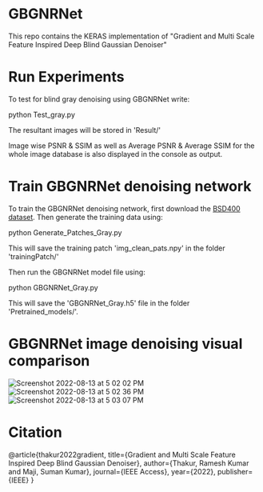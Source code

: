 # GBGNRNet
This repo contains the KERAS implementation of "Gradient and Multi Scale Feature Inspired Deep Blind Gaussian Denoiser"

# Run Experiments

To test for blind gray denoising using GBGNRNet write:

python Test_gray.py

The resultant images will be stored in 'Result/'

Image wise PSNR & SSIM as well as Average PSNR & Average SSIM for the whole image database is also displayed in the console as output.

# Train GBGNRNet denoising network

To train the GBGNRNet denoising network, first download the [BSD400 dataset](https://github.com/smartboy110/denoising-datasets/tree/main/BSD400). Then generate the training data using:

python Generate_Patches_Gray.py

This will save the training patch 'img_clean_pats.npy' in the folder 'trainingPatch/'

Then run the GBGNRNet model file using:

python GBGNRNet_Gray.py

This will save the 'GBGNRNet_Gray.h5' file in the folder 'Pretrained_models/'.

# GBGNRNet image denoising visual comparison

![Screenshot 2022-08-13 at 5 02 02 PM](https://user-images.githubusercontent.com/89151608/184490258-efa08c8b-35eb-4cb6-8376-ab4f75333ed8.png)
![Screenshot 2022-08-13 at 5 02 36 PM](https://user-images.githubusercontent.com/89151608/184490307-ea9f5a0e-084e-4442-9537-91e03fd4667c.png)
![Screenshot 2022-08-13 at 5 03 07 PM](https://user-images.githubusercontent.com/89151608/184490382-5a68f0ed-b9aa-4028-8cb9-e9dda1ce77f8.png)

# Citation
@article{thakur2022gradient,
  title={Gradient and Multi Scale Feature Inspired Deep Blind Gaussian Denoiser},
  author={Thakur, Ramesh Kumar and Maji, Suman Kumar},
  journal={IEEE Access},
  year={2022},
  publisher={IEEE}
}
